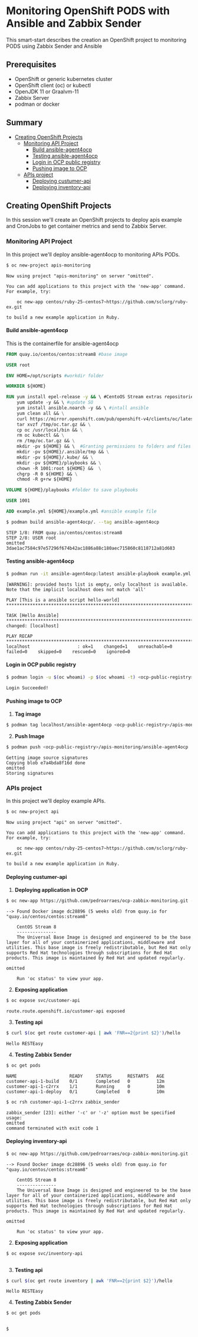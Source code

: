 # Monitoring OpenShift PODS with Ansible and Zabbix Sender 
This smart-start describes the creation  an OpenShift project to monitoring PODS using Zabbix Sender and Ansible

## Prerequisites
* OpenShift or generic kubernetes cluster
* OpenShift client (oc) or kubectl
* OpenJDK 11 or Graalvm-11
* Zabbix Server
* podman or docker

## Summary

* [Creating OpenShift Projects](#creating-openshift-projects)
  * [Monitoring API Project](#monitoring-api-project])
    * [Build ansible-agent4ocp](#build-ansible-agent4ocp)
    * [Testing ansible-agent4ocp](#testing-ansible-agent4ocp)
    * [Login in OCP public registry](#login-in-ocp-public-registry)
    * [Pushing image to OCP](#pushing-image-to-ocp)
  * [APIs project](#apis-project)
    * [Deploying custumer-api](#deploying-custumer-api)
    * [Deploying inventory-api](#deploying-inventory-api)


## Creating OpenShift Projects
In this session we'll create an OpenShift projects to deploy apis example and CronJobs to get container metrics and send to Zabbix Server.

### Monitoring API Project
In this project we'll deploy ansible-agent4ocp to monitoring APIs PODs.

```bash
$ oc new-project apis-monitoring
```
```console
Now using project "apis-monitoring" on server "omitted".

You can add applications to this project with the 'new-app' command. For example, try:

    oc new-app centos/ruby-25-centos7~https://github.com/sclorg/ruby-ex.git

to build a new example application in Ruby.
```
#### Build ansible-agent4ocp
This is the containerfile for ansible-agent4ocp
```dockerfile
FROM quay.io/centos/centos:stream8 #base image

USER root

ENV HOME=/opt/scripts #workdir folder

WORKDIR ${HOME}  

RUN yum install epel-release -y && \ #CentoOS Stream extras repositories
    yum update -y && \ #update SO
    yum install ansible.noarch -y && \ #intall ansible
    yum clean all && \
    curl https://mirror.openshift.com/pub/openshift-v4/clients/oc/latest/linux/oc.tar.gz --output /tmp/oc.tar.gz && \ #download and install OpenShift Client
    tar xvzf /tmp/oc.tar.gz && \
    cp oc /usr/local/bin && \
    rm oc kubectl && \
    rm /tmp/oc.tar.gz && \
    mkdir -pv ${HOME} && \  #Granting permissions to folders and files
    mkdir -pv ${HOME}/.ansible/tmp && \
    mkdir -pv ${HOME}/.kube/ && \
    mkdir -pv ${HOME}/playbooks && \
    chown -R 1001:root ${HOME} &&  \
    chgrp -R 0 ${HOME} && \
    chmod -R g+rw ${HOME} 

VOLUME ${HOME}/playbooks #folder to save playbooks

USER 1001

ADD example.yml ${HOME}/example.yml #ansible example file
```
```bash
$ podman build ansible-agent4ocp/. --tag ansible-agent4ocp 
```
```console
STEP 1/8: FROM quay.io/centos/centos:stream8
STEP 2/8: USER root
omitted
3dae1ac7584c97e57296f674b42ac1886a88c180aec715860c8118712a81d683
```
#### Testing ansible-agent4ocp
```bash
$ podman run -it ansible-agent4ocp:latest ansible-playbook example.yml
```
```console
[WARNING]: provided hosts list is empty, only localhost is available. Note that the implicit localhost does not match 'all'

PLAY [This is a ansible script hello-world] **************************************************************************************************************************************************************************************************

TASK [Hello Ansible] *************************************************************************************************************************************************************************************************************************
changed: [localhost]

PLAY RECAP ***********************************************************************************************************************************************************************************************************************************
localhost                  : ok=1    changed=1    unreachable=0    failed=0    skipped=0    rescued=0    ignored=0   
```
#### Login in OCP public registry
```bash
$ podman login -u $(oc whoami) -p $(oc whoami -t) <ocp-public-registry>
```
```console
Login Succeeded!
```
#### Pushing image to OCP
1. **Tag image**
```bash
$ podman tag localhost/ansible-agent4ocp <ocp-public-registry>/apis-monitoring/ansible-agent4ocp
```

2. **Push Image**
```bash
$ podman push <ocp-public-registry>/apis-monitoring/ansible-agent4ocp
``` 
```console
Getting image source signatures
Copying blob e7a4bda8f16d done  
omitted
Storing signatures
```
### APIs project
In this project we'll deploy example APIs.
```bash
$ oc new-project api
``` 
```console
Now using project "api" on server "omitted".

You can add applications to this project with the 'new-app' command. For example, try:

    oc new-app centos/ruby-25-centos7~https://github.com/sclorg/ruby-ex.git

to build a new example application in Ruby.

```
#### Deploying custumer-api

1. **Deploying application in OCP**
```bash
$ oc new-app https://github.com/pedroarraes/ocp-zabbix-monitoring.git --context-dir=/customer-api --strategy=docker --name=customer-api
```
```console
--> Found Docker image dc28896 (5 weeks old) from quay.io for "quay.io/centos/centos:stream8"

    CentOS Stream 8 
    --------------- 
    The Universal Base Image is designed and engineered to be the base layer for all of your containerized applications, middleware and utilities. This base image is freely redistributable, but Red Hat only supports Red Hat technologies through subscriptions for Red Hat products. This image is maintained by Red Hat and updated regularly.

omitted

    Run 'oc status' to view your app.
```
2. **Exposing application**
```bash
$ oc expose svc/customer-api
```
```console
route.route.openshift.io/customer-api exposed
``` 
3. **Testing api**
```bash
$ curl $(oc get route customer-api | awk 'FNR==2{print $2}')/hello
```
```console
Hello RESTEasy
```
4. **Testing Zabbix Sender**
```bash
$ oc get pods
```
```console
NAME                    READY     STATUS      RESTARTS   AGE
customer-api-1-build    0/1       Completed   0          12m
customer-api-1-c2rrx    1/1       Running     0          10m
customer-api-1-deploy   0/1       Completed   0          10m
```
```bash
$ oc rsh customer-api-1-c2rrx zabbix_sender
```
```console
zabbix_sender [23]: either '-c' or '-z' option must be specified
usage:
omitted
command terminated with exit code 1
```
#### Deploying inventory-api
```bash
$ oc new-app https://github.com/pedroarraes/ocp-zabbix-monitoring.git --context-dir=/inventory-api --strategy=docker --name=inventory-api
```
```console
--> Found Docker image dc28896 (5 weeks old) from quay.io for "quay.io/centos/centos:stream8"

    CentOS Stream 8 
    --------------- 
    The Universal Base Image is designed and engineered to be the base layer for all of your containerized applications, middleware and utilities. This base image is freely redistributable, but Red Hat only supports Red Hat technologies through subscriptions for Red Hat products. This image is maintained by Red Hat and updated regularly.

omitted

    Run 'oc status' to view your app.

```
2. **Exposing application**
```bash
$ oc expose svc/inventory-api
```
```console
``` 
3. **Testing api**
```bash
$ curl $(oc get route inventory | awk 'FNR==2{print $2}')/hello
```
```console
Hello RESTEasy
```
4. **Testing Zabbix Sender**
```bash
$ oc get pods
```
```console
```
```bash
$ 
```
```console

```